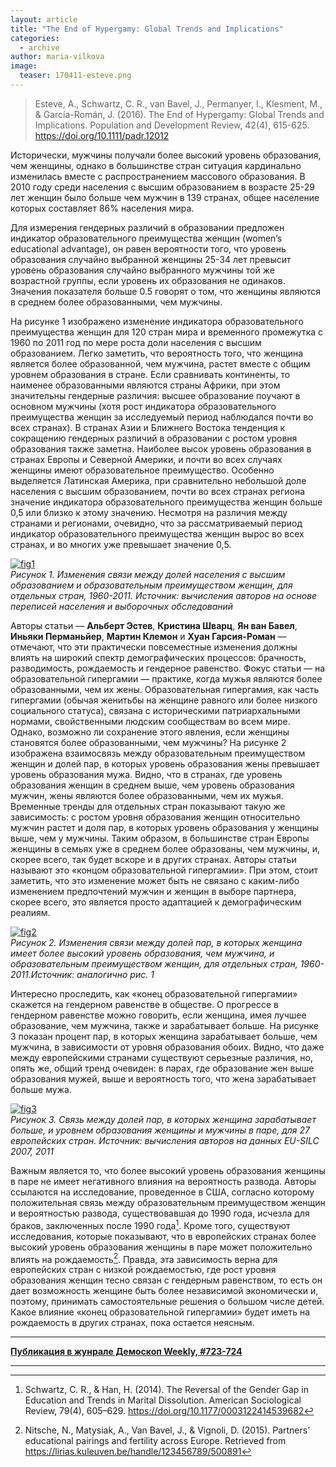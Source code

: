 ```yaml
---
layout: article
title: "The End of Hypergamy: Global Trends and Implications"
categories: 
  - archive
author: maria-vilkova
image:
  teaser: 170411-esteve.png
---
```


> Esteve, A., Schwartz, C. R., van Bavel, J., Permanyer, I., Klesment, M., & García-Román, J. (2016). The End of Hypergamy: Global Trends and Implications. Population and Development Review, 42(4), 615-625. https://doi.org/10.1111/padr.12012

Исторически, мужчины получали более высокий уровень образования, чем женщины, однако в большинстве стран ситуация кардинально изменилась вместе с распространением массового образования. В 2010 году среди населения с высшим образованием в возрасте 25-29 лет женщин было больше чем мужчин в 139 странах, общее население которых составляет 86% населения мира.

Для измерения гендерных различий в образовании предложен индикатор образовательного преимущества женщин (women’s educational advantage), он равен вероятности того, что уровень образования случайно выбранной женщины 25-34 лет превысит уровень образования случайно выбранного мужчины той же возрастной группы, если уровень их образования не одинаков. Значения показателя больше 0.5 говорят о том, что женщины являются в среднем более образованными, чем мужчины.

На рисунке 1 изображено изменение индикатора образовательного преимущества женщин для 120 стран мира и временного промежутка с 1960 по 2011 год по мере роста доли населения с высшим образованием. Легко заметить, что вероятность того, что женщина является более образованной, чем мужчина, растет вместе с общим уровнем образования в стране. Если сравнивать континенты, то наименее образованными являются страны Африки, при этом значительны гендерные различия: высшее образование поучают в основном мужчины (хотя рост индикатора образовательного преимущества женщин за исследуемый период наблюдался почти во всех странах). В странах Азии и Ближнего Востока тенденция к сокращению гендерных различий в образовании с ростом уровня образования также заметна. Наиболее высок уровень образования в странах Европы и Северной Америки, и почти во всех случаях женщины имеют образовательное преимущество. Особенно выделяется Латинская Америка, при сравнительно небольшой доле населения с высшим образованием, почти во всех странах региона значение индикатора образовательного преимущества женщин больше 0,5 или близко к этому значению. Несмотря на различия между странами и регионами, очевидно, что за рассматриваемый период индикатор образовательного преимущества женщин вырос во всех странах, и во многих уже превышает значение 0,5.

[![fig1][f1]][f1]  
*Рисунок 1. Изменения связи между долей населения с высшим образованием и образовательным преимуществом женщин, для отдельных стран, 1960-2011. Источник: вычисления авторов на основе переписей населения и выборочных обследований*

Авторы статьи — **Альберт Эстев**, **Кристина Шварц**, **Ян ван Бавел**, **Иньяки Перманьйер**, **Мартин Клемон** и **Хуан Гарсия-Роман** — отмечают, что эти практически повсеместные изменения должны влиять на широкий спектр демографических процессов: брачность, разводимость, рождаемость и гендерное равенство. Фокус статьи — на образовательной гипергамии — практике, когда мужья являются более образованными, чем их жены. Образовательная гипергамия, как часть гипергамии (обычая женитьбы на женщине равного или более низкого социального статуса), связана с историческими патриархальными нормами, свойственными людским сообществам во всем мире. Однако, возможно ли сохранение этого явления, если женщины становятся более образованными, чем мужчины? На рисунке 2 изображена взаимосвязь между образовательным преимуществом женщин и долей пар, в которых уровень образования жены превышает уровень образования мужа. Видно, что в странах, где уровень образования женщин в среднем выше, чем уровень образования мужчин, жены являются более образованными, чем их мужья. Временные тренды для отдельных стран показывают такую же зависимость: с ростом уровня образования женщин относительно мужчин растет и доля пар, в которых уровень образования у женщины выше, чем у мужчины. Таким образом, в большинстве стран Европы женщины в семьях уже в среднем более образованы, чем мужчины, и, скорее всего, так будет вскоре и в других странах. Авторы статьи называют это «концом образовательной гипергамии». При этом, стоит заметить, что это изменение может быть не связано с каким-либо изменением предпочтений мужчин и женщин в выборе партнера, скорее всего, это является просто адаптацией к демографическим реалиям.

[![fig2][f2]][f2]  
*Рисунок 2. Изменения связи между долей пар, в которых женщина имеет более высокий уровень образования, чем мужчина, и образовательным преимуществом женщин, для отдельных стран, 1960-2011.Источник: аналогично рис. 1*

Интересно проследить, как «конец образовательной гипергамии» скажется на гендерном равенстве в обществе. О прогрессе в гендерном равенстве можно говорить, если женщина, имея лучшее образование, чем мужчина, также и зарабатывает больше. На рисунке 3 показан процент пар, в которых женщина зарабатывает больше, чем мужчина, в зависимости от уровня образования обоих. Видно, что даже между европейскими странами существуют серьезные различия, но, опять же, общий тренд очевиден: в парах, где образование жен выше образования мужей, выше и вероятность того, что жена зарабатывает больше мужа.

[![fig3][f3]][f3]  
*Рисунок 3. Связь между долей пар, в которых женщина зарабатывает больше, и уровнем образования женщины и мужчины в паре, для 27 европейских стран. Источник: вычисления авторов на данных EU-SILC 2007, 2011*

Важным является то, что более высокий уровень образования женщины в паре не имеет негативного влияния на вероятность развода. Авторы ссылаются на исследование, проведенное в США, согласно которому положительная связь между образовательным преимуществом женщин и вероятностью развода, существовавшая до 1990 года, исчезла для браков, заключенных после 1990 года[^1]. Кроме того, существуют исследования, которые показывают, что в европейских странах более высокий уровень образования женщины в паре может положительно влиять на рождаемость[^2]. Правда, эта зависимость верна для европейских стран с низкой рождаемостью, где рост уровня образования женщин тесно связан с гендерным равенством, то есть он дает возможность женщине быть более независимой экономически и, поэтому, принимать самостоятельные решения о большом числе детей. Какое влияние «конец образовательной гипергамии» будет иметь на рождаемость в других странах, пока остается неясным.


[f1]: /dem-digest/images/2017/723-fig-01.png
[f2]: /dem-digest/images/2017/723-fig-02.png
[f3]: /dem-digest/images/2017/723-fig-03.png

[^1]: Schwartz, C. R., & Han, H. (2014). The Reversal of the Gender Gap in Education and Trends in Marital Dissolution. American Sociological Review, 79(4), 605–629. https://doi.org/10.1177/0003122414539682
[^2]: Nitsche, N., Matysiak, A., Van Bavel, J., & Vignoli, D. (2015). Partners’ educational pairings and fertility across Europe. Retrieved from https://lirias.kuleuven.be/handle/123456789/500891



***
**[Публикация в жунрале Демоскоп Weekly, #723-724](http://demoscope.ru/weekly/2017/0723/digest01.php)**  

***